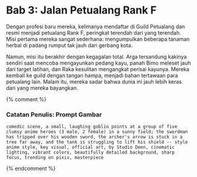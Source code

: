 # Bab 3: Jalan Petualang Rank F

Dengan profesi baru mereka, kelimanya mendaftar di Guild Petualang dan resmi menjadi petualang Rank F, peringkat terendah dari yang terendah. Misi pertama mereka sangat sederhana: mengumpulkan beberapa tanaman herbal di padang rumput tak jauh dari gerbang kota.

Namun, misi itu berakhir dengan kegagalan total. Arga tersandung kakinya sendiri saat mencoba mengayunkan pedang kayu, panah Bimo meleset jauh dari target latihan, dan Raka kesulitan mengangkat perisai kayunya. Mereka kembali ke guild dengan tangan hampa, menjadi bahan tertawaan para petualang lain. Malam itu, mereka sadar bahwa dunia ini jauh lebih keras dari yang mereka bayangkan.

{% comment %}
### Catatan Penulis: Prompt Gambar
```
comedic scene, a small, laughing goblin points at a group of five clumsy anime heroes (3 male, 2 female) in a sunny field; the swordman has tripped over his wooden sword, the archer's arrow is stuck in a tree far away, and the tank is struggling to lift his shield -- style anime style, key visual, official art, by Studio Deen, cinematic lighting, vibrant colors, beautifully detailed background, sharp focus, trending on pixiv, masterpiece
```
{% endcomment %}